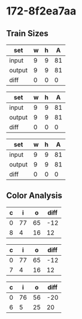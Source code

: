 # 172-8f2ea7aa
## Train Sizes

|set|w|h|A|
|---|---|---|---|
|input|9|9|81|
|output|9|9|81|
|diff|0|0|0|


|set|w|h|A|
|---|---|---|---|
|input|9|9|81|
|output|9|9|81|
|diff|0|0|0|


|set|w|h|A|
|---|---|---|---|
|input|9|9|81|
|output|9|9|81|
|diff|0|0|0|


## Color Analysis

|c|i|o|diff|
|---|---|---|---|
|0|77|65|-12|
|8|4|16|12|


|c|i|o|diff|
|---|---|---|---|
|0|77|65|-12|
|7|4|16|12|


|c|i|o|diff|
|---|---|---|---|
|0|76|56|-20|
|6|5|25|20|

